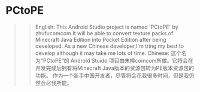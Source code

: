 # PCtoPE

>>English:
    This Android Studio project is named 'PCtoPE' by zhufucomcom.It will be able to convert texture packs of Minecraft Java Edition into Pocket Edition after being developed.
    As a new Chinese developer,I'm tring my best to develop although it may take me lots of time.
>>Chinese:
    这个名为"PCtoPE“的 Android Stuido 项目由朱拂comcom所做。它将会在开发完成后拥有将Minecraft Java版本的资源包转为PE版本资源包的功能。 
    作为一个新手中国开发者，尽管将会花我很多时间，但是我仍然会尽我所能。
